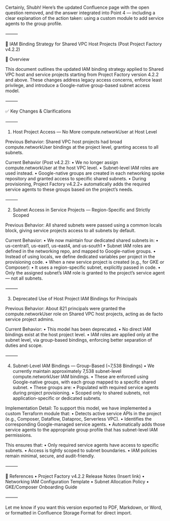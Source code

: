Certainly, Shubh! Here’s the updated Confluence page with the open question removed, and the answer integrated into Point 4 — including a clear explanation of the action taken: using a custom module to add service agents to the group profile.

⸻

🧾 IAM Binding Strategy for Shared VPC Host Projects (Post Project Factory v4.2.2)

📌 Overview

This document outlines the updated IAM binding strategy applied to Shared VPC host and service projects starting from Project Factory version 4.2.2 and above. These changes address legacy access concerns, enforce least privilege, and introduce a Google-native group-based subnet access model.

⸻

✅ Key Changes & Clarifications

⸻

1. Host Project Access — No More compute.networkUser at Host Level

Previous Behavior:
Shared VPC host projects had broad compute.networkUser bindings at the project level, granting access to all subnets.

Current Behavior (Post v4.2.2):
	•	We no longer assign compute.networkUser at the host VPC level.
	•	Subnet-level IAM roles are used instead.
	•	Google-native groups are created in each networking spoke repository and granted access to specific shared subnets.
	•	During provisioning, Project Factory v4.2.2+ automatically adds the required service agents to these groups based on the project’s needs.

⸻

2. Subnet Access in Service Projects — Region-Specific and Strictly Scoped

Previous Behavior:
All shared subnets were passed using a common locals block, giving service projects access to all subnets by default.

Current Behavior:
	•	We now maintain four dedicated shared subnets in:
	•	us-central1, us-east1, us-east4, and us-south1
	•	Subnet IAM roles are defined in the networking repo, and mapped to Google-native groups.
	•	Instead of using locals, we define dedicated variables per project in the provisioning code.
	•	When a new service project is created (e.g., for GKE or Composer):
	•	It uses a region-specific subnet, explicitly passed in code.
	•	Only the assigned subnet’s IAM role is granted to the project’s service agent — not all subnets.

⸻

3. Deprecated Use of Host Project IAM Bindings for Principals

Previous Behavior:
About 821 principals were granted the compute.networkUser role on Shared VPC host projects, acting as de facto service project admins.

Current Behavior:
	•	This model has been deprecated.
	•	No direct IAM bindings exist at the host project level.
	•	IAM roles are applied only at the subnet level, via group-based bindings, enforcing better separation of duties and scope.

⸻

4. Subnet-Level IAM Bindings — Group-Based (~7,538 Bindings)
	•	We currently maintain approximately 7,538 subnet-level compute.networkUser IAM bindings.
	•	These are enforced using Google-native groups, with each group mapped to a specific shared subnet.
	•	These groups are:
	•	Populated with required service agents during project provisioning.
	•	Scoped only to shared subnets, not application-specific or dedicated subnets.

Implementation Detail:
To support this model, we have implemented a custom Terraform module that:
	•	Detects active service APIs in the project (e.g., Composer, Dataflow, Dataproc, Serverless VPC).
	•	Identifies the corresponding Google-managed service agents.
	•	Automatically adds those service agents to the appropriate group profile that has subnet-level IAM permissions.

This ensures that:
	•	Only required service agents have access to specific subnets.
	•	Access is tightly scoped to subnet boundaries.
	•	IAM policies remain minimal, secure, and audit-friendly.

⸻

📌 References
	•	Project Factory v4.2.2 Release Notes (Insert link)
	•	Networking IAM Configuration Template
	•	Subnet Allocation Policy
	•	GKE/Composer Onboarding Guide

⸻

Let me know if you want this version exported to PDF, Markdown, or Word, or formatted in Confluence Storage Format for direct import.
